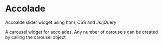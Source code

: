 # Accolade
Accoalde slider widget using html, CSS and Js/jQuery

A carousel widget for accolades. 
Any number of carousels can be created by calling the carousel object


